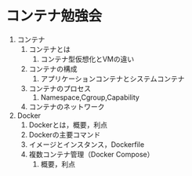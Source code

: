 # コンテナ勉強会
1. コンテナ
    1. コンテナとは
       1. コンテナ型仮想化とVMの違い
    2. コンテナの構成
       1. アプリケーションコンテナとシステムコンテナ
    3. コンテナのプロセス
       1. Namespace,Cgroup,Capability
    4. コンテナのネットワーク
2. Docker
   1. Dockerとは，概要，利点
   2. Dockerの主要コマンド
   3. イメージとインスタンス，Dockerfile
   4. 複数コンテナ管理（Docker Compose）
      1. 概要，利点